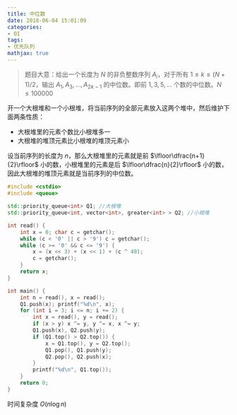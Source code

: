 ```yaml
---
title: 中位数
date: 2018-06-04 15:01:09
categories:
- OI
tags:
- 优先队列
mathjax: true
---
```


> 题目大意：给出一个长度为 $N$ 的非负整数序列 $A_i$，对于所有 $1≤k≤(N+1)/2$，输出 $A_1,A_3,…,A_{2k-1}$ 的中位数。即前 $1,3,5,…$ 个数的中位数。$N≤100000$

开一个大根堆和一个小根堆，将当前序列的全部元素放入这两个堆中，然后维护下面两条性质：

- 大根堆里的元素个数比小根堆多一
- 大根堆的堆顶元素比小根堆的堆顶元素小

设当前序列的长度为 $n$，那么大根堆里的元素就是前 $\lfloor\dfrac{n+1}{2}\rfloor$ 小的数，小根堆里的元素是后 $\lfloor\dfrac{n}{2}\rfloor$ 小的数，因此大根堆的堆顶元素就是当前序列的中位数。

```c++
#include <cstdio>
#include <queue>

std::priority_queue<int> Q1; //大根堆
std::priority_queue<int, vector<int>, greater<int> > Q2; //小根堆

int read() {
    int x = 0; char c = getchar();
    while (c < '0' || c > '9') c = getchar();
    while (c >= '0' && c <= '9') {
        x = (x << 3) + (x << 1) + (c ^ 48);
        c = getchar();
    }
    return x;
}

int main() {
    int n = read(), x = read();
    Q1.push(x); printf("%d\n", x);
    for (int i = 3; i <= n; i += 2) {
        int x = read(), y = read();
        if (x > y) x ^= y, y ^= x, x ^= y;
        Q1.push(x), Q2.push(y);
        if (Q1.top() > Q2.top()) {
            x = Q1.top(), y = Q2.top();
            Q1.pop(), Q1.push(y);
            Q2.pop(), Q2.push(x);
        }
        printf("%d\n", Q1.top());
    }
    return 0;
}
```

时间复杂度 $O(n \log n)$